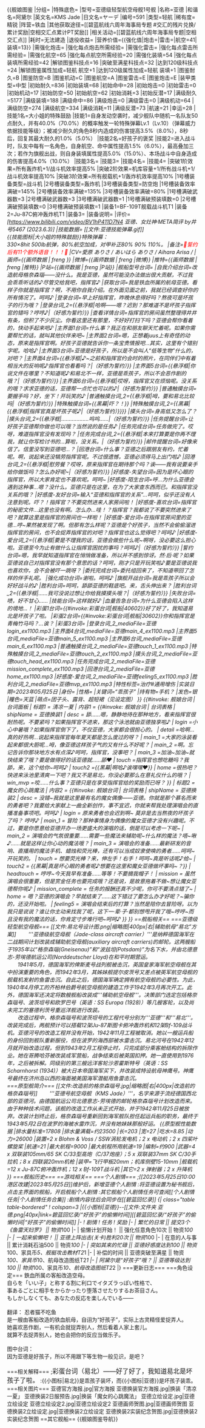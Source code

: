 {{舰娘图鉴
|分组=
|特殊底色=
|型号=亚德级轻型航空母舰1号舰
|名称=亚德
|和谐名=阿黛尔
|英文名=KMS Jade
|日文名=ヤーデ
|编号=591
|类型=轻航
|稀有度=精锐
|阵营=铁血
|其他获取途径=[[碧蓝航线六周年海事局专题 #交汇的残片兑换/累计奖励|空相交汇点累计PT奖励]]
|相关活动=[[碧蓝航线六周年海事局专题|空相交汇点]]
|耗时=无法建造
|退役收益=<!--无法退役则填无法退役，否则不填-->
|营养价值={{强化值|炮击=|雷击=|航空=41|装填=13}}
|需强化炮击=
|强化每点炮击所需经验=
|需强化雷击=
|强化每点雷击所需经验=
|需强化航空=65
|强化每点航空所需经验=20
|需强化装填=54
|强化每点装填所需经验=42
|解锁图鉴科技点=16
|突破至满星科技点=32
|达到120级科技点=24
|解锁图鉴属性加成=轻航 航空+1
|达到120级属性加成=轻航 装填+1
|图鉴耐久=B
|图鉴防空=B
|图鉴机动=C
|图鉴航空=A
|图鉴雷击=E
|图鉴炮击=E
|装甲类型=中型
|初始耐久=836
|初始装填=68
|初始命中=28
|初始炮击=0
|初始雷击=0
|初始机动=17
|初始防空=50
|初始航空=62
|初始消耗=3
|初始反潜=17
|满级耐久=5177
|满级装填=188
|满级命中=86
|满级炮击=0
|满级雷击=0
|满级机动=64
|满级防空=274
|满级航空=334
|满级消耗=11
|满级反潜=73
|航速=21
|幸运=28
|技能1名=大小姐的特殊鼓励
|技能1=自身发动空袭时，减少舰队中随机一名队友50点耐久，并有40.0%（70.0%）的概率触发一轮特殊弹幕Lv.1（Lv.10）（弹幕威力依据技能等级）；被减少耐久的角色8秒内造成的伤害提高3.5%（8.0%），8秒后，回复其最大耐久的1.0%（5.0%）
|技能2名=好孩子的褒奖
|技能2=进入战斗时，队友中每有一名角色，自身航空、命中属性提高1.5%（6.0%），最高叠加三次；若作为旗舰出战，则自身装填属性提高5.0%（15.0%）、本场战斗中自身造成的伤害提高4.0%（10.0%）
|技能3名=
|技能3=
|技能4名=
|技能4=
|突破1阶效果=所有轰炸机+1/战斗机效率提高5%
|突破2阶效果=机库容量+1/所有战斗机+1/战斗机效率提高10%
|突破3阶效果=所有舰载机+1/轰炸机效率提高10%
|1号槽装备类型=战斗机
|2号槽装备类型=轰炸机
|3号槽装备类型=防空炮
|1号槽装备效率满破=145%
|2号槽装备效率满破=135%
|3号槽装备效率满破=80%
|1号槽满破武器数=3
|2号槽满破武器数=3
|3号槽满破武器数=1
|1号槽满破预装填数=0
|2号槽满破预装填数=0
|3号槽满破预装填数=1
|装备1=BF-109T舰载战斗机T1
|装备2=Ju-87C俯冲轰炸机T1
|装备3=
|装备说明=
|评价=
*[https://www.bilibili.com/video/BV1hP411D7N4 亚德、女灶神·META简评 by井号5467 (2023.6.3)]
|技能数据=
[[文件:亚德技能弹幕.gif]]<br>
{{技能图标|大小姐的特殊鼓励}}特殊弹幕：<br>
330×8hit 500lb航弹，80%航空加成，对甲补正80% 90% 110%。
|备注=<span style="color:red;">💓誓约后有11个额外语音！！！💓</span>
|CV=愛原 ありさ / あいはら ありさ / Aihara Arisa / 
|画师={{画师数据 | freng }}
|微博={{画师数据 | freng |微博}}
|推特={{画师数据 | freng |推特}}
|P站={{画师数据 | freng |P站}}
|舰船型号台词=
|自我介绍台词=改造航母格奈森瑙——没什么。我是亚德，虽然可能没办法做出很大贡献，不过我会乖乖听话的♪尽管交给我吧，指挥官♪
|获取台词=我是铁血所属的航母亚德。看样子你就是指挥官？啊，不用你自我介绍。在外面见面之前，我就已经调查好你的所有情况了。呵呵♪
|登录台词=早上好指挥官，昨晚休息得好吗？熬夜可是坏孩子的行为哦？
|登录台词_2={{悬浮框|哈啊——嗯？迟到？那难道不是坏孩子指挥官的错吗？哼哼♪|（好感为誓约）}}
|查看详情台词=指挥官的房间虽然整理得井井有条，但积了不少灰尘。你看这里还有那里，不好好打扫下吗？亚德会帮你看着的，快动手起来吧♪
|主界面1台词=什么事？我正在和朋友聊天忙着呢。如果你需要帮忙的话，就叫其他伙伴来吧~
|主界面2台词=嗯，正想着juus上有奇怪的动态，原来是指挥官啊。好孩子亚德就告诉你一条宝贵情报吧…其实，这里有个错别字呢。哈哈♪
|主界面3台词=亚德是好孩子，所以是不会叫人“低等生物”什么的，对吧？
|主界面4台词={{悬浮框|♪~之前和指挥官约会时的照片，在同伴们中有着相当大的反响呢♪指挥官也看看吗？|（好感为誓约）}}
|主界面5台词={{悬浮框|你说文件在哪里？不知道呢♪和易北不一样，亚德是乖孩子，所以不会恶作剧的哦？|（好感为誓约）}}
|主界面6台词={{悬浮框|哎呀，指挥官又在烦恼呢。没关系的哦？求求亚德的话，亚德帮一点忙也可以的♪|（好感为誓约）}}
|普通触摸台词=要握手吗？好，坐下！开玩笑的♪
|普通触摸台词_2={{悬浮框|呣，要和易北比较吗|（好感为誓约）}}
|特殊触摸台词={{黑幕|吓？！}}
|特殊触摸台词_2={{黑幕|{{悬浮框|指挥官真是坏孩子呢♪|（好感为誓约）}}}}
|摸头台词=身高低又怎么了？
|摸头台词_2={{悬浮框|………………呜呜……|（好感为誓约）}}
|任务提醒台词=让好孩子亚德帮你做也可以哦？当然说的是任务♪
|任务完成台词=任务做完了。哎呀，难道指挥官没有发现吗？
|任务完成台词_2={{悬浮框|本来打算要是你再不理我，就让你写检讨书的…算啦，没关系。|（好感为誓约）}}
|邮件提醒台词=好像来信了。信里没写到亚德吧…？
|回港台词=什么事？亚德之后跟朋友有约，忙着呢。啊，说起来还没犒劳指挥官呢。不过很遗憾，亚德必须得马上出门啦♪
|回港台词_2={{悬浮框|慰劳餐？哎呀，原来指挥官在期待那个吗？诶——我有说要亲手给你做饭吗？怎么办好呢~|（好感为誓约）}}
|好感度-失望台词=因为是坏心眼的指挥官，所以大家肯定也不喜欢呢。呵呵~
|好感度-陌生台词=呼…为什么亚德会遇到这种事…嗯？没什么。亚德只是在这里，在为了大家查东西而已。和指挥官没关系的哦？
|好感度-友好台词=输入“亚德和指挥官的关系”…呵呵，似乎还没有人注意到呢。吓？！指挥官？不要突然进来人家房间啦！
|好感度-喜欢台词=指挥官的秘密文件…这里也没有啊。怎么办…哇！？指挥官？我都说了不要突然进来了吧？就算这里是指挥官的房间也一样啦！
|好感度-爱台词=在指挥官房间里的亚德…哼~果然被发现了啊。但那有怎么样呢？亚德是个好孩子，当然不会偷偷溜进指挥官的房间，也不会捉弄指挥官的对吧？指挥官也这么觉得吧？呵呵♪
|好感度-爱台词_2={{悬浮框|要是不理我的话，亚德会做些什么呢~啊呀，没必要这么担心啦。亚德至今为止有做什么让指挥官困扰的事吗？呵呵♪|（好感为誓约）}}
|誓约台词=嗯，我早就知道指挥官在悄悄做准备，所以并不感到惊讶。然·后·呢？如果亚德说自己对指挥官没有那个意思的话？呵呵，刚才只是开玩笑啦♪要是亚德说我也喜欢你，会不会被吓一跳呀？
|委托完成台词=委托组回来了，不知道带回了怎样的伴手礼呢。
|强化成功台词=谢啦。呵呵♪
|旗舰开战台词=我是乖孩子所以会好好战斗的♪
|胜利台词=呵呵，舔舔亚德的鞋底吧。来，舌头伸出来？
|胜利台词_2={{悬浮框|……我可没说过想让你给我摸摸头哦？|（好感为誓约）}}
|失败台词=啧，好不甘心……
|技能台词=这样就好♪
|血量告急台词=为什么亚德会陷入这样的境地…！
|彩蛋1台词={{#invoke:彩蛋台词|舰船|40602}}好了好了，我知道易北是坏孩子了啦。
|彩蛋2台词={{#invoke:彩蛋台词|舰船|30602}}你和指挥官是青梅竹马吗？…诶？
|彩蛋3台词=
|登录台词_2_mediaFile=亚德login_ex1100.mp3
|主界面4台词_mediaFile=亚德main_4_ex1100.mp3
|主界面5台词_mediaFile=亚德main_5_ex1100.mp3
|主界面6台词_mediaFile=亚德main_6_ex1100.mp3
|普通触摸台词_2_mediaFile=亚德touch_1_ex1100.mp3
|特殊触摸台词_2_mediaFile=亚德touch_2_ex1100.mp3
|摸头台词_2_mediaFile=亚德touch_head_ex1100.mp3
|任务完成台词_2_mediaFile=亚德mission_complete_ex1100.mp3
|回港台词_2_mediaFile=亚德home_ex1100.mp3
|好感度-爱台词_2_mediaFile=亚德feeling5_ex1100.mp3
|胜利台词_2_mediaFile=亚德mvp_ex1100.mp3
|特性标签=治疗#通用增伤
|实装日期=2023年05月25日
|身份=
|性格=
|关键词=“乖孩子”
|持有物=手机？
|发色=银
|瞳色=天蓝
|萌点=团子头、露背、超短裙（见设定图）
}}
{{#invoke: 舰娘台词 | 台词面板 
| 标题1 = 清凉一夏
| 内容1 = {{#invoke: 舰娘台词 | 台词表格
  | shipName = 亚德换装1
  | desc = 舔……嗯，静静地待在那种地方，看来指挥官很耐热呢。不要紧吗？如果指挥官不进来，那这个泳池就由亚德独享啦♪
  | login =小心中暑哦？如果指挥官倒下了，不仅亚德，大家都会很担心的。
  | detail =哈啊…真的好热啊…说起来指挥官每年夏天都是怎么度过的呀？
  | main_1 =大家的泳装看起来都很大胆呢…呣，像亚德这样孩子气的又有什么不好呢？
  | main_2 =啊。忘记告诉你那块地方水有点深♪呵呵，指挥官，没事吧？
  | main_3 =加油~加油~就快结束了哦？要是做得好的话亚德就……舔❤
  | touch =指挥官也想吃糖吗？我舔，来，这个给你~呵呵♪
  | touch2 ={{黑幕|啊哈♪诶嘿嘿❤}}
  | home =很热吧？快进来泳池里清爽一下吧？我又不是易北，你没必要那么在意礼仪什么的哦？
  | win_mvp =咬……什么事？亚德只是在享受指挥官给的奖励而已呀？
  }}
| 标题2 = 魔女的心跳魔法
| 内容2 = {{#invoke: 舰娘台词 | 台词表格
  | shipName = 亚德换装2
  | desc = 没错~我就是这里最有名的魔女偶像——亚德。你就是那个慕名而来的勇者吧？我要给大家献上一曲全新创作，事不宜迟，你就来帮我处理演唱会的直播准备事项吧。呵呵♪
  | login = 原来勇者也会迟到啊~ 莫非是去当熬夜的坏孩子了吗？ 哼哼♪
  | main_1 = 冒险？那种事情身为偶像的魔女亚德才没有兴趣呢。不过，要是你愿意给亚德开办一场更盛大的演唱的话，倒是可以考虑一下呢~
  | main_2 = 演唱会的气氛很重要……需要一些魔法来辅助呢~什么样的魔法？唔~啾♪……就是这样让你心动的魔法哦？
  | main_3 = 演唱会的准备……最新研发的音响、直播用的魔法手机、蜡烛和荧光棒，还有可以当成奴隶使唤的勇者……呵呵~开玩笑的。
  | touch = 想要荧光棒？来，伸左手！右手！呵呵~真是听话呢♪给~
  | touch2 = {{黑幕|真是坏心眼的勇者呢♪想要在这里和魔女亚德做坏事吗~？}}
  | headtouch = 哼哼~今天我早有准备……等等！不要摘我帽子！
  | mission = 虽然演唱会很重要，但是赏金任务也要完成哦？还是说，是故意拖着不做~想让魔女亚德帮你呢♪
  | mission_complete = 任务的报酬还真不少呢，你可不要清点错了~
  | home = 嗯？亚德的演唱会？早就结束了……这下错过了要怎么办才好呢？~骗你的，还没开始啦。
  | feeling5 = 演唱会结束后的打算？当然是陪你去冒险呀。以为我只是说说？谁让你主动来找我了呢，这下一·辈·子·都别想甩开我了哦~哼哼~而且没有我的魔法的话，你肯定寸步难行吧~呵呵♪
  }}
}}
==舰船相关==
===亚德级轻型航空母舰===
[[文件:易北号设计图.png|缩略图|400px|右|辅助航母“易北”方案]]
　　'''亚德级航空母舰（Jade-class aircraft carrier）'''是纳粹德国海军在二战期间计划改装成辅助航空母舰(auxiliary aircraft carriers)的邮轮。这两艘船于1935年以“格奈森瑙(Gneisenau)”和“波兹坦(Potsdam)”为名下水，并由北德意志-劳埃德航运公司(Norddeutscher Lloyd)在和平时期营运。<br>
　　1941年5月，德国海军的俾斯麦号战列舰被击沉，英国皇家海军航空母舰在其中扮演重要的角色，而1942年3月，其姊妹舰提尔皮茨号又差点被英军航空母舰的舰载机发射的鱼雷击沉。自此之后，德国海军确定拥有航空母舰的必要性。为此，1940年4月停工的齐柏林伯爵号航空母舰的建造工作于1942年3月再次开工。此外，德国海军还决定将数艘舰船改装成'''辅助航空母舰'''。决策部门选定包括格奈森瑙号、波茨坦号和欧罗巴号（英语：SS Europa (1928)）等几艘客轮，以及尚未完工的塞德利茨号重巡洋舰进行改装。<br>
　　改造过程中，格奈森瑙号和波茨坦号的工程代号分别为'''亚德'''和'''易北'''。改装完成后，两舰预计可以搭载12架Ju-87斯图卡俯冲轰炸机和12架Bf-109战斗机。亚德河号的改造工程并没有开始，1942年11月工程被取消。她以一艘运兵船的身份回到舰队重新服役，但在波罗的海西部被水雷击沉。易北河号在1942年12月就开始改造过程，但到1943年2月工程停止时，只完成部分乘客舱结构的拆除作业。她在哥腾哈芬被改装成军营船，战争结束后被英国扣押。她一直使用到1976年，之后被拆解。同级别的第三艘远洋客轮沙恩霍斯特号（英语：SS Scharnhorst (1934)）被大日本帝国海军买下，并改装成特设航母神鹰号。神鹰号最终在济州岛以西的海面被美国海军潜艇用鱼雷击沉。<br>
===原型舰简介===
[[文件:改造前的格奈森瑙号.jpg|缩略图|右|400px|改造前的格奈森瑙号]]
　　'''亚德号航空母舰（KMS Jade）'''，名字来源于流经德国西北部的亚德河。由德国航运公司北德意志-劳埃德的邮轮格奈森瑙号计划改造而来。由于种种技术问题，该舰的改造工作从未正式开始，并于1942年11月25日被放弃。改装计划终止后，格奈森瑙号重新回到海军舰队担任起运兵船的职务，最终于1943年5月2日在波罗的海被水雷炸沉，并没有她妹妹那般好运。
{{原型舰性能数据
|排水量标准=17808
|排水量满载=约23500
|长=203
|宽=27
|吃水=8.85
|动力=26000
|装置=2 x Blohm & Voss / SSW涡轮发电机；2 x 电动机；2 x 四桨叶螺旋桨
|航速=21
|最大航程=9000
|最大航程所用航速=19
|编制=约900
|武器=4 x 双联装105mm/65 SK C/33型高炮（C/37炮座）；5 x 双联装37mm SK C/30手拉机；8 x 四联装20mm机枪
|装甲=飞行甲板20mm；机库侧壁15-10mm
|舰载机=12 x Ju-87C俯冲轰炸机；12 x Bf-109T战斗机
|其它=2 x 弹射器；2 x 升降机
}}
===舰船历史===
==游戏相关==
===个人剧情===
;[[2023年5月25日10:00港区改建|2023年5月25日]]维护后，新增亚德个人剧情
:将亚德设置为秘书舰后，点击主界面的舰船，开启舰船个人剧情
:其它舰船个人剧情任务可查阅[[个人剧情任务|个人剧情任务合集]]
:剧情内容往后会同步在[[碧蓝回忆录]]
{| class="table table-bordered"
! colspan=3 |{{小图标|亚德}}--[[文件:文件夹 亚德.png|40px|link=碧蓝回忆录/“好孩子”的偷懒时间]][[碧蓝回忆录/“好孩子”的偷懒时间|“好孩子”的偷懒时间]]
|-
! 剧情
! 任务
! 奖励
|-
| 繁忙的日常 || 提交3个《鱼雷天妇罗》 || 物资*100
|-
| 偷懒计划开始！ || 强化任意角色10次 || 物资*100
|-
| 一起来偷懒吧！ || 亚德上阵出击(关卡)胜利20次 || 物资*100
|-
| 在意的人与事 || 累计消耗石油500 || 物资*100
|-
| 突如其来的忙碌 || 亚德好感度达到100 || 物资*100、家具币*5、舰艇攻击教材T2*1
|-
| 补偿的时间 || 亚德突破至满星 || 物资*100、家具币*10、航母改造图纸T2*1
|-
| 阿黛尔是“好孩子”哦？ || 亚德等级达到100 || 物资*100、家具币*10、航母改造图纸T2*2
|}
===更新日志===
===角色设定===
鉄血所属の客船改造空母。<br>
自らを「いい子」と称する割に利口でイタズラっぽい性格で、<br>
事あるごとに相手をからかったり堕落させたりするお茶目さん。<br>
もしかしなくても、あなたの反応を楽しんでいる――<br>
<br>
翻译： 忍者猫不吃鱼<br>
是一艘由客船改造的铁血航母，自诩为“好孩子”，实际上古灵精怪爱捉弄人。<br>
她喜欢恶作剧，一有机会就捉弄别人，然后看着人家上套儿。<br>
就算不去捉弄别人，她也会把你的反应当做乐子。<br>
<br>
图中台词：<br>
因为亚德是好孩子，所以不用跟下等生物一般见识，是吧？<br>
<br>
===相关解释===
;<big>彩蛋台词（易北）——好了好了，我知道易北是坏孩子了啦。</big>
:{{小图标|易北}}是乖孩子装坏，而{{小图标|亚德}}是坏孩子装乖。
===相关图片===
<gallery mode="packed" heights="250px">
亚德官方海报.jpg|官方海报
亚德换装官方海报.jpg|换装「清凉一夏」
亚德换装2日服预告.jpg|换装「魔女的心跳魔法」
亚德立绘设定.jpg|亚德立绘设定
亚德立绘设定2.jpg|亚德立绘设定2
亚德画师贺图.jpg|亚德画师贺图
亚德换装2立绘设定.jpg|亚德换装2立绘设定
亚德换装2实装纪念贺图.jpg|亚德换装2实装纪念贺图
</gallery>
==其它舰船==
{{舰娘图鉴导航}}
